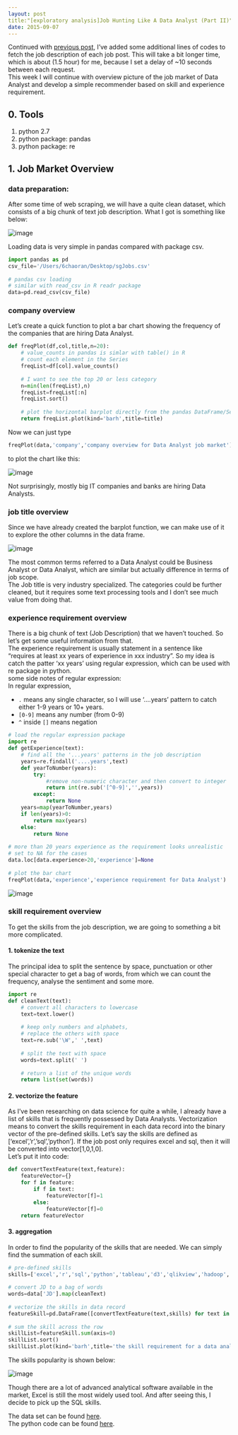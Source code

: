 ```yaml
---
layout: post
title:"[exploratory analysis]Job Hunting Like A Data Analyst (Part II)"
date: 2015-09-07
---
```


Continued with [previous post](https://6chaoran.github.io/DataStory/job-hunting-web-scraping/), I’ve added some additional lines of codes to fetch the job description of each job post. This will take a bit longer time, which is about (1.5 hour) for me, because I set a delay of ~10 seconds between each request.   
This week I will continue with overview picture of the job market of Data Analyst and develop a simple recommender based on skill and experience requirement.

## 0. Tools

1. python 2.7
2. python package: pandas
3. python package: re

## 1. Job Market Overview

### data preparation:

After some time of web scraping, we will have a quite clean dataset, which consists of a big chunk of text job description. What I got is something like below:   

![image](https://6chaoran.files.wordpress.com/2015/09/job-description1.jpg?w=700)   

Loading data is very simple in pandas compared with package csv.

```python
import pandas as pd
csv_file='/Users/6chaoran/Desktop/sgJobs.csv'
 
# pandas csv loading
# similar with read_csv in R readr package
data=pd.read_csv(csv_file)
```
### company overview

Let’s create a quick function to plot a bar chart showing the frequency of the companies that are hiring Data Analyst.

```python
def freqPlot(df,col,title,n=20):
    # value_counts in pandas is simlar with table() in R
    # count each element in the Series
    freqList=df[col].value_counts()
 
    # I want to see the top 20 or less category
    n=min(len(freqList),n)
    freqList=freqList[:n]
    freqList.sort()
 
    # plot the horizontal barplot directly from the pandas DataFrame/Series
    return freqList.plot(kind='barh',title=title)
```

Now we can just type

```python
freqPlot(data,'company','company overview for Data Analyst job market')
```

to plot the chart like this:   

![image](https://6chaoran.files.wordpress.com/2015/09/company_barplot.png?w=700)   

Not surprisingly, mostly big IT companies and banks are hiring Data Analysts.

### job title overview

Since we have already created the barplot function, we can make use of it to explore the other columns in the data frame.   

![image](https://6chaoran.files.wordpress.com/2015/09/job_title.png?w=700)

The most common terms referred to a Data Analyst could be Business Analyst or Data Analyst, which are similar but actually difference in terms of job scope.   
The Job title is very industry specialized. The categories could be further cleaned, but it requires some text processing tools and I don’t see much value from doing that.

### experience requirement overview

There is a big chunk of text (Job Description) that we haven’t touched. So let’s get some useful information from that.   
The experience requirement is usually statement in a sentence like “requires at least xx years of experience in xxx industry”. So my idea is catch the patter ‘xx years’ using regular expression, which can be used with re package in python.   
some side notes of regular expression:   
In regular expression,   

* `.` means any single character, so I will use ‘….years’ pattern to catch either 1-9 years or 10+ years.
* `[0-9]` means any number (from 0-9)
* `^` inside `[]` means negation

```python
# load the regular expression package
import re
def getExperience(text):
    # find all the '...years' patterns in the job description
    years=re.findall('....years',text)
    def yearToNumber(years):
        try:
            #remove non-numeric character and then convert to integer 
            return int(re.sub('[^0-9]','',years))
        except:
            return None
    years=map(yearToNumber,years)
    if len(years)>0:
        return max(years)
    else:
        return None
 
# more than 20 years experience as the requirement looks unrealistic    
# set to NA for the cases
data.loc[data.experience>20,'experience']=None
 
# plot the bar chart
freqPlot(data,'experience','experience requirement for Data Analyst')
```

![image](https://6chaoran.files.wordpress.com/2015/09/experience.png?w=700)

### skill requirement overview

To get the skills from the job description, we are going to something a bit more complicated.

#### 1. tokenize the text

The principal idea to split the sentence by space, punctuation or other special character to get a bag of words, from which we can count the frequency, analyse the sentiment and some more.   

```python
import re
def cleanText(text):
    # convert all characters to lowercase
    text=text.lower()
 
    # keep only numbers and alphabets, 
    # replace the others with space
    text=re.sub('\W',' ',text)
 
    # split the text with space
    words=text.split(' ')
 
    # return a list of the unique words
    return list(set(words))
```

#### 2. vectorize the feature

As I’ve been researching on data science for quite a while, I already have a list of skills that is frequently possessed by Data Analysts. Vectorization means to convert the skills requirement in each data record into the binary vector of the pre-defined skills. Let’s say the skills are defined as [‘excel’,’r’,’sql’,’python’]. If the job post only requires excel and sql, then it will be converted into vector[1,0,1,0].    
Let’s put it into code:

```python
def convertTextFeature(text,feature):
    featureVector={}
    for f in feature:
        if f in text:
            featureVector[f]=1
        else:
            featureVector[f]=0
    return featureVector
```

#### 3. aggregation

In order to find the popularity of the skills that are needed. We can simply find the summation of each skill.

```python
# pre-defined skills 
skills=['excel','r','sql','python','tableau','d3','qlikview','hadoop','matlab','scala','sas','spss']
 
# convert JD to a bag of words
words=data['JD'].map(cleanText)
 
# vectorize the skills in data record
featureSkill=pd.DataFrame([convertTextFeature(text,skills) for text in words])
 
# sum the skill across the row
skillList=featureSkill.sum(axis=0)
skillList.sort()
skillList.plot(kind='barh',title='the skill requirement for a data analyst')
```

The skills popularity is shown below:   

![image](https://6chaoran.files.wordpress.com/2015/09/skills.png?w=700)   

Though there are a lot of advanced analytical software available in the market, Excel is still the most widely used tool. And after seeing this, I decide to pick up the SQL skills.   
   
The data set can be found [here](https://raw.githubusercontent.com/6chaoran/DataStory/master/JobHuntingLikeADataAnalyst/sgJobs.csv).   
The python code can be found [here](https://github.com/6chaoran/DataStory/blob/master/JobHuntingLikeADataAnalyst/JobMarket.py).   





